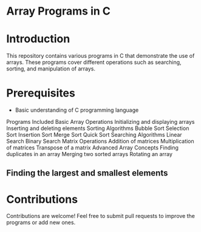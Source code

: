# Array Programs in C
# Introduction
This repository contains various programs in C that demonstrate the use of arrays. These programs cover different operations such as searching, sorting, and manipulation of arrays.

# Prerequisites
* Basic understanding of C programming language

Programs Included
Basic Array Operations
Initializing and displaying arrays
Inserting and deleting elements
Sorting Algorithms
Bubble Sort
Selection Sort
Insertion Sort
Merge Sort
Quick Sort
Searching Algorithms
Linear Search
Binary Search
Matrix Operations
Addition of matrices
Multiplication of matrices
Transpose of a matrix
Advanced Array Concepts
Finding duplicates in an array
Merging two sorted arrays
Rotating an array

## Finding the largest and smallest elements
# Contributions

Contributions are welcome! Feel free to submit pull requests to improve the programs or add new ones.
